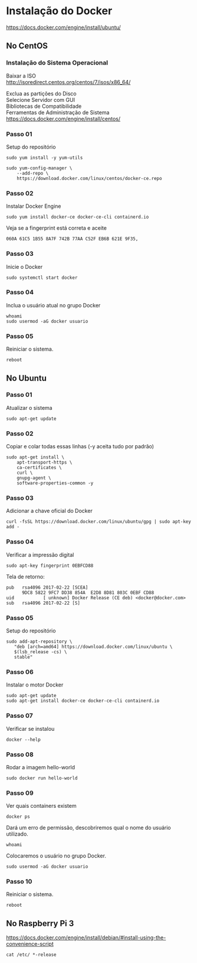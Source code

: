 # Instalação do Docker
https://docs.docker.com/engine/install/ubuntu/

## No CentOS
### Instalação do Sistema Operacional
Baixar a ISO<br>
http://isoredirect.centos.org/centos/7/isos/x86_64/

Exclua as partições do Disco<br>
Selecione Servidor com GUI<br>
Bibliotecas de Compatibilidade<br>
Ferramentas de Administração de Sistema<br>
https://docs.docker.com/engine/install/centos/<br>

### Passo 01
Setup do repositório<br>
```
sudo yum install -y yum-utils

sudo yum-config-manager \
    --add-repo \
    https://download.docker.com/linux/centos/docker-ce.repo
```

### Passo 02
Instalar Docker Engine<br>
```
sudo yum install docker-ce docker-ce-cli containerd.io
```
Veja se a fingerprint está correta e aceite<br>
```
060A 61C5 1B55 8A7F 742B 77AA C52F EB6B 621E 9F35,
```
### Passo 03
Inicie o Docker<br>
```
sudo systemctl start docker
```
### Passo 04
Inclua o usuário atual no grupo Docker<br>
```
whoami
sudo usermod -aG docker usuario
```
### Passo 05
Reiniciar o sistema.<br>
```
reboot
```

## No Ubuntu
###  Passo 01
Atualizar o sistema<br>
```
sudo apt-get update
```
  
### Passo 02
Copiar e colar todas essas linhas (-y aceita tudo por padrão)<br>
```
sudo apt-get install \
    apt-transport-https \
    ca-certificates \
    curl \
    gnupg-agent \
    software-properties-common -y
```

### Passo 03
Adicionar a chave oficial do Docker<br>
```
curl -fsSL https://download.docker.com/linux/ubuntu/gpg | sudo apt-key add -
```

### Passo 04
Verificar a impressão digital<br>
```
sudo apt-key fingerprint 0EBFCD88
```
Tela de retorno:<br>
```
pub   rsa4096 2017-02-22 [SCEA]
      9DC8 5822 9FC7 DD38 854A  E2D8 8D81 803C 0EBF CD88
uid           [ unknown] Docker Release (CE deb) <docker@docker.com>
sub   rsa4096 2017-02-22 [S]
```

### Passo 05
Setup do repositório<br>
```
sudo add-apt-repository \
   "deb [arch=amd64] https://download.docker.com/linux/ubuntu \
   $(lsb_release -cs) \
   stable"
```

### Passo 06
Instalar o motor Docker<br>
```
sudo apt-get update
sudo apt-get install docker-ce docker-ce-cli containerd.io
```

### Passo 07
Verificar se instalou<br>
```
docker --help
```

### Passo 08
Rodar a imagem hello-world<br>
```
sudo docker run hello-world
```

### Passo 09
Ver quais containers existem<br>
```
docker ps
```
Dará um erro de permissão, descobriremos qual o nome do usuário utilizado.<br>
```
whoami
```
Colocaremos o usuário no grupo Docker.<br>
```
sudo usermod -aG docker usuario
```

### Passo 10
Reiniciar o sistema.<br>
```
reboot
```

## No Raspberry Pi 3
https://docs.docker.com/engine/install/debian/#install-using-the-convenience-script<br>
```
cat /etc/ *-release
```
